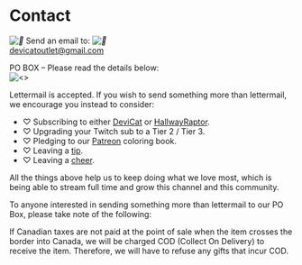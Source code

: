 # Contact

*![💌](https://s.w.org/images/core/emoji/2.2.1/svg/1f48c.svg)* Send an email to: *![💌](https://s.w.org/images/core/emoji/2.2.1/svg/1f48c.svg)*<br>
[devicatoutlet@gmail.com](mailto:devicatoutlet@gmail.com)

PO BOX – Please read the details below:<br>
![<<address hidden in image to make it harder for bots>>](https://static-cdn.jtvnw.net/jtv_user_pictures/panel-54212603-image-4d4c695c-42e6-49cb-9c85-02b7411bb3a6)


Lettermail is accepted. If you wish to send something more than
lettermail, we encourage you instead to consider:

* ♡ Subscribing to either [DeviCat](https://go.twitch.tv/subs/devicat) or
  [HallwayRaptor](https://go.twitch.tv/subs/hallwayraptor).
* ♡ Upgrading your Twitch sub to a Tier 2 / Tier 3.
* ♡ Pledging to our [Patreon](https://patreon.com/devicatoutlet) coloring book.
* ♡ Leaving a [tip](https://streamlabs.com/devicat).
* ♡ Leaving a [cheer](https://help.twitch.tv/customer/en/portal/articles/2449458).

All the things above help us to keep doing what we love most, which is being
able to stream full time and grow this channel and this community.

To anyone interested in sending something more than lettermail to our PO Box,
please take note of the following:

If Canadian taxes are not paid at the point of sale when the item crosses the
border into Canada, we will be charged COD (Collect On Delivery) to receive
the item. Therefore, we will have to refuse any gifts that incur COD.
